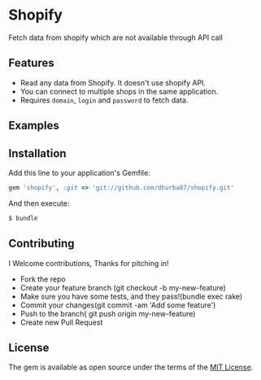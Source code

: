 # Shopify
Fetch data from shopify which are not available through API call

## Features
* Read any data from Shopify. It doesn't use shopify API.
* You can connect to multiple shops in the same application.
* Requires `domain`, `login` and `password` to fetch data.

## Examples


## Installation
Add this line to your application's Gemfile:

```ruby
gem 'shopify', :git => 'git://github.com/dhurba87/shopify.git'
```

And then execute:
```bash
$ bundle
```

## Contributing
I Welcome contributions, Thanks for pitching in!

* Fork the repo
* Create your feature branch (git checkout -b my-new-feature)
* Make sure you have some tests, and they pass!(bundle exec rake)
* Commit your changes(git commit -am 'Add some feature')
* Push to the branch( git push origin my-new-feature)
* Create new Pull Request

## License
The gem is available as open source under the terms of the [MIT License](http://opensource.org/licenses/MIT).
